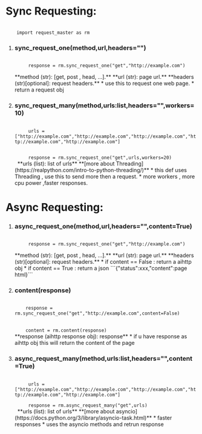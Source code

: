# Sync Requesting:

<code>
   	import request_master as rm
</code>

1. ### sync_request_one(method,url,headers="")
    <code>
    	response = rm.sync_request_one("get","http://example.com")
    </code>
	<br>
    **method (str):            [get, post , head, ...].**
    **url    (str):             page url.**
    **headers (str)[optional]: request headers.**
    * use this to request one web page.
    * return a request obj 

2. ### sync_request_many(method,urls:list,headers="",workers=10)
    <code>
		urls = ["http://example.com","http://example.com","http://example.com","http://example.com","http://example.com"]
    </code>
    <br>
    <code>
    	response = rm.sync_request_one("get",urls,workers=20)
    </code>
    **urls (list): list of urls**
    **[more about Threading](https://realpython.com/intro-to-python-threading/)**
    * this def uses Threading , use this to send more then a request.
    * more workers , more cpu power ,faster responses.     

# Async Requesting:
1. ### async_request_one(method,url,headers="",content=True)
    <code>
    	response = rm.sync_request_one("get","http://example.com")  	
    </code>
    <br>
    **method (str):            [get, post , head, ...].**
    **url    (str):             page url.**
    **headers (str)[optional]: request headers.**
    * if content == False : return a aihttp obj
    * if content == True : return a json ```{"status":xxx,"content":page html}```
2.  ### content(response)
    <code>
    	response = rm.sync_request_one("get","http://example.com",content=False)  	
    </code>
    <br>    
    <code>
    	content = rm.content(response)  	
    </code>
    **response (aihttp response obj): response**
    * if u have response as aihttp obj this will return the content of the page
3. ### async_request_many(method,urls:list,headers="",content=True)
    <code>
    	urls = ["http://example.com","http://example.com","http://example.com","http://example.com","http://example.com"]
    </code>
    <code>
    	response = rm.async_request_many("get",urls)  	
    </code>    
    **urls (list): list of urls**
    **[more about asyncio](https://docs.python.org/3/library/asyncio-task.html)**
    * faster responses
    * uses the asyncio methods and retrun response
